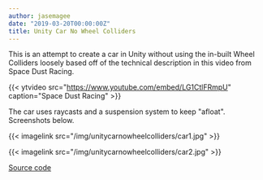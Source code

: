```yaml
---
author: jasemagee
date: "2019-03-20T00:00:00Z"
title: Unity Car No Wheel Colliders
---
```


This is an attempt to create a car in Unity without using the in-built Wheel Colliders loosely based off of the technical description in this video from Space Dust Racing.

{{< ytvideo src="https://www.youtube.com/embed/LG1CtlFRmpU" caption="Space Dust Racing" >}}

The car uses raycasts and a suspension system to keep "afloat". Screenshots below.

{{< imagelink src="/img/unitycarnowheelcolliders/car1.jpg" >}}

{{< imagelink src="/img/unitycarnowheelcolliders/car2.jpg" >}}

[Source code](https://github.com/jasemagee/UnityCarNoWheelColliders)